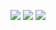 ![](https://img.shields.io/badge/day%20📅-11-blue)   	![](https://img.shields.io/badge/stars%20⭐-22-yellow)   	![](https://img.shields.io/badge/days%20completed-11-red)